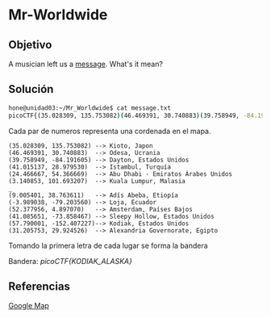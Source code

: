# Mr-Worldwide

## Objetivo

A musician left us a [message](https://jupiter.challenges.picoctf.org/static/d5570d48262dbba2a31f2a940409ad9d/message.txt). What's it mean?

## Solución

```bash
hone@unidad03:~/Mr_Worldwide$ cat message.txt 
picoCTF{(35.028309, 135.753082)(46.469391, 30.740883)(39.758949, -84.191605)(41.015137, 28.979530)(24.466667, 54.366669)(3.140853, 101.693207)_(9.005401, 38.763611)(-3.989038, -79.203560)(52.377956, 4.897070)(41.085651, -73.858467)(57.790001, -152.407227)(31.205753, 29.924526)}
```

Cada par de numeros representa una cordenada en el mapa.

```
(35.028309, 135.753082) --> Kioto, Japon
(46.469391, 30.740883)  --> Odesa, Ucrania
(39.758949, -84.191605) --> Dayton, Estados Unidos
(41.015137, 28.979530)  --> Istambul, Turquía
(24.466667, 54.366669)  --> Abu Dhabi - Emiratos Árabes Unidos
(3.140853, 101.693207)  --> Kuala Lumpur, Malasia
_
(9.005401, 38.763611)   --> Adís Abeba, Etiopía
(-3.989038, -79.203560) --> Loja, Ecuador
(52.377956, 4.897070)   --> Amsterdam, Países Bajos
(41.085651, -73.858467) --> Sleepy Hollow, Estados Unidos
(57.790001, -152.407227)--> Kodiak, Estados Unidos 
(31.205753, 29.924526)  --> Alexandria Governorate, Egipto
```

Tomando la primera letra de cada lugar se forma la bandera

Bandera: *picoCTF{KODIAK_ALASKA}*

## Referencias

[Google Map](www.google.com/maps/)
